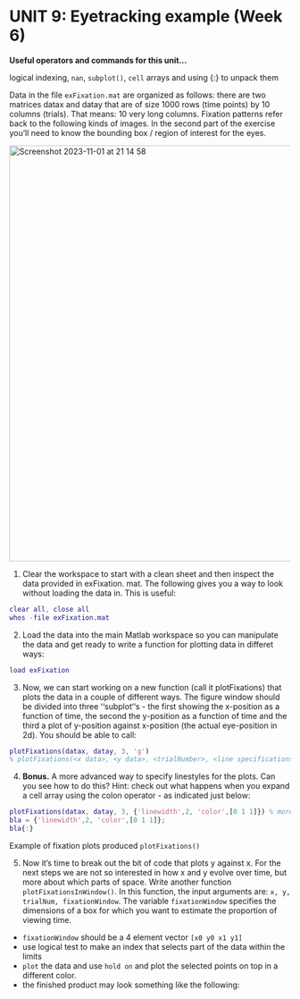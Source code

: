 #  UNIT 9: Eyetracking example (Week 6)

**Useful operators and commands for this unit...**

logical indexing, ``nan``, ``subplot()``, ``cell`` arrays and using {:} to unpack them

Data in the file ``exFixation.mat`` are organized as follows: there are two matrices datax and datay that are of size 1000 rows (time points) by 10 columns (trials). That means: 10 very long columns. Fixation patterns refer back to the following kinds of images. In the second part of the exercise you’ll need to know the bounding box / region of interest for the eyes.

<img width="744" alt="Screenshot 2023-11-01 at 21 14 58" src="https://github.com/scholesy1982/learningMatlabFromDenis/assets/146671875/b8ca3631-0c7a-4741-a5e8-a75d8c6fa39e">

1. Clear the workspace to start with a clean sheet and then inspect the data provided in exFixation.
mat. The following gives you a way to look without loading the data in. This is useful:
```matlab
clear all, close all
whos -file exFixation.mat
```

2. Load the data into the main Matlab workspace so you can manipulate the data and get ready to write a function for plotting data in differet ways:

```matlab
load exFixation
```

3. Now, we can start working on a new function (call it plotFixations) that plots the data in a couple of different ways. The figure window should be divided into three ‘‘subplot‘‘s - the first showing the x-position as a function of time, the second the y-position as a function of time and the third a plot of y-position against x-position (the actual eye-position in 2d). You should be able to call:

```matlab
plotFixations(datax, datay, 3, 'g')
% plotFixations(<x data>, <y data>, <trialNumber>, <line specifications>)
```

4. **Bonus.** A more advanced way to specify linestyles for the plots. Can you see how to do this? Hint: check out what happens when you expand a cell array using the colon operator - as indicated just below:

```matlab
plotFixations(datax, datay, 3, {'linewidth',2, 'color',[0 1 1]}) % more advanced use of line specifications
bla = {'linewidth',2, 'color',[0 1 1]};
bla{:}
```

Example of fixation plots produced ``plotFixations()``

5. Now it’s time to break out the bit of code that plots y against x. For the next steps we are not so interested in how x and y evolve over time, but more about which parts of space. Write another function ``plotFixationsInWindow()``. In this function, the input arguments are: ``x, y, trialNum, fixationWindow``. The variable ``fixationWindow`` specifies the dimensions of a box for which you want to estimate the proportion of viewing time.
* ``fixationWindow`` should be a 4 element vector ``[x0 y0 x1 y1]``
* use logical test to make an index that selects part of the data within the limits
* ``plot`` the data and use ``hold on`` and plot the selected points on top in a different color.
* the finished product may look something like the following:



